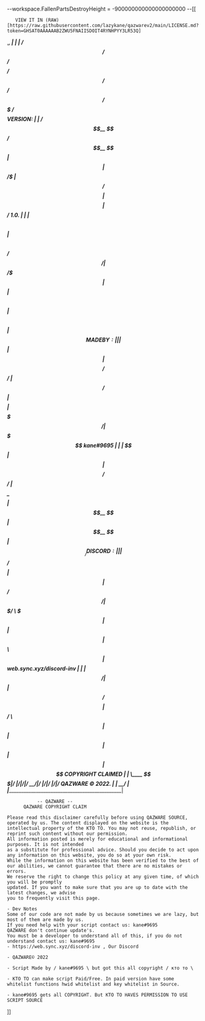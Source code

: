 --workspace.FallenPartsDestroyHeight = -900000000000000000000
--[[
                                                           
       VIEW IT IN (RAW)[https://raw.githubusercontent.com/lazykane/qazwarev2/main/LICENSE.md?token=GHSAT0AAAAAAB2ZWU5FNAIISDOIT4RYNHPYY3LR53Q]                                                    
,___________________________________________________________________________________________________________, 
|                                                                                                           |
|     /$$$$$$   /$$$$$$  /$$$$$$$$ /$$      /$$  /$$$$$$  /$$$$$$$  /$$$$$$$$      VERSION:                 |
|    /$$__  $$ /$$__  $$|_____ $$ | $$  /$ | $$ /$$__  $$| $$__  $$| $$_____/      1.0.                     |
|   | $$  \ $$| $$  \ $$     /$$/ | $$ /$$$| $$| $$  \ $$| $$  \ $$| $$            MADE BY:                 |
|   | $$  | $$| $$$$$$$$    /$$/  | $$/$$ $$ $$| $$$$$$$$| $$$$$$$/| $$$$$         kane#9695                |
|   | $$  | $$| $$__  $$   /$$/   | $$$$_  $$$$| $$__  $$| $$__  $$| $$__/         DISCORD:                 |
|   | $$/$$ $$| $$  | $$  /$$/    | $$$/ \  $$$| $$  | $$| $$  \ $$| $$            web.sync.xyz/discord-inv |
|   |  $$$$$$/| $$  | $$ /$$$$$$$$| $$/   \  $$| $$  | $$| $$  | $$| $$$$$$$$      COPYRIGHT CLAIMED        |
|    \____ $$$|__/  |__/|________/|__/     \__/|__/  |__/|__/  |__/|________/      QAZWARE © 2022.          |
|         \__/                                                                                              |
|___________________________________________________________________________________________________________|                                                                        
                                                                        
                                      
               -- QAZWARE --
          QAZWARE COPYRIGHT CLAIM

    Please read this disclaimer carefully before using QAZWARE SOURCE,
    operated by us. The content displayed on the website is the intellectual property of the KTO TO. You may not reuse, republish, or reprint such content without our permission.
    All information posted is merely for educational and informational purposes. It is not intended
    as a substitute for professional advice. Should you decide to act upon any information on this website, you do so at your own risk.
    While the information on this website has been verified to the best of our abilities, we cannot guarantee that there are no mistakes or errors.
    We reserve the right to change this policy at any given time, of which you will be promptly
    updated. If you want to make sure that you are up to date with the latest changes, we advise
    you to frequently visit this page.
    
    - Dev Notes
    Some of our code are not made by us because sometimes we are lazy, but most of them are made by us.
    If you need help with your script contact us: kane#9695
    QAZWARE don't continue update's.
    You must be a developer to understand all of this, if you do not understand contact us: kane#9695
    - https://web.sync.xyz/discord-inv , Our Discord

    - QAZWARE© 2022

    - Script Made by / kane#9695 \ but got this all copyright / кто то \

    - KTO TO can make script Paid/Free. In paid version have some whitelist functions hwid whitelist and key whitelist in Source.

    - kane#9695 gets all COPYRIGHT. But KTO TO HAVES PERMISSION TO USE SCRIPT SOURCE
]]



